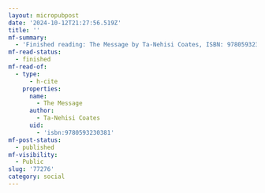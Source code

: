 ```yaml
---
layout: micropubpost
date: '2024-10-12T21:27:56.519Z'
title: ''
mf-summary:
  - 'Finished reading: The Message by Ta-Nehisi Coates, ISBN: 9780593230381'
mf-read-status:
  - finished
mf-read-of:
  - type:
      - h-cite
    properties:
      name:
        - The Message
      author:
        - Ta-Nehisi Coates
      uid:
        - 'isbn:9780593230381'
mf-post-status:
  - published
mf-visibility:
  - Public
slug: '77276'
category: social
---
```

